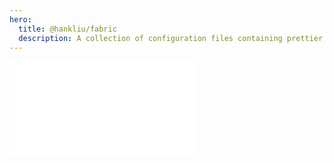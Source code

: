 ```yaml
---
hero:
  title: @hankliu/fabric
  description: A collection of configuration files containing prettier, eslint, stylelint.
---
```


<embed src="../README.md"></embed>
